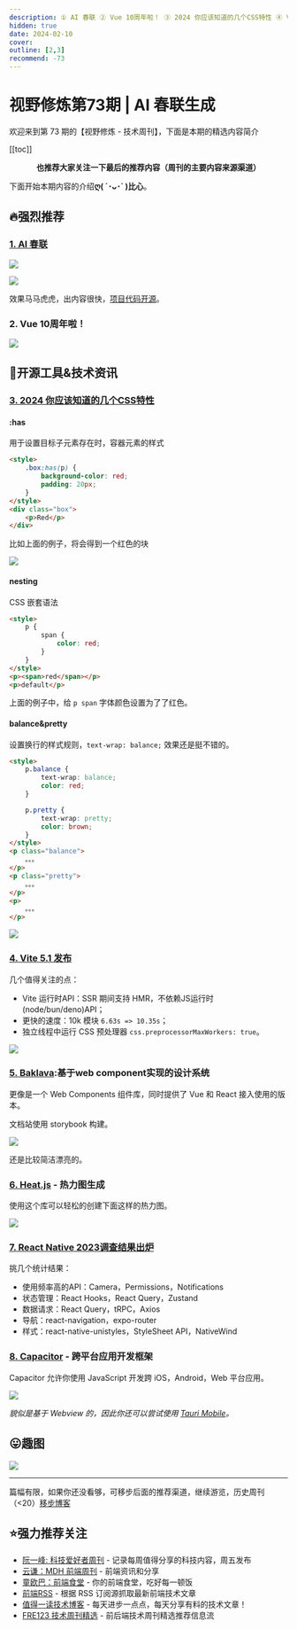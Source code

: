 ```yaml
---
description: ① AI 春联 ② Vue 10周年啦！ ③ 2024 你应该知道的几个CSS特性 ④ Vite 5.1 发布 ⑤ Baklava:基于web component实现的设计系统 ⑥ Heat.js - 热力图生成 ⑦ React Native 2023调查结果出炉 ⑧ Capacitor - 跨平台应用开发框架
hidden: true
date: 2024-02-10
cover: 
outline: [2,3]
recommend: -73
---
```


# 视野修炼第73期 | AI 春联生成
欢迎来到第 73 期的【视野修炼 - 技术周刊】，下面是本期的精选内容简介

[[toc]]

<center>

**​也推荐大家关注一下最后的推荐内容（周刊的主要内容来源渠道）**
</center>

下面开始本期内容的介绍**ღ( ´･ᴗ･` )比心**。
## 🔥强烈推荐
### [1. AI 春联](https://ai-sfc.yunyoujun.cn)

![](https://img.cdn.sugarat.top/mdImg/sugar/11824d9926897505f18a5e19c95d68f4)

![](https://img.cdn.sugarat.top/mdImg/sugar/861f928a3d2aa51fbc483d8cf4b701ba)

效果马马虎虎，出内容很快，[项目代码开源](https://github.com/YunYouJun/ai-sfc)。

### 2. Vue 10周年啦！

![](https://img.cdn.sugarat.top/mdImg/sugar/a5742517a2af86f313697bb0bb8c9e17)


## 🔧开源工具&技术资讯
### [3. 2024 你应该知道的几个CSS特性](https://web.dev/articles/5-css-snippets-every-front-end-developer-should-know-in-2024?hl=zh-cn#create_a_subgrid)
#### :has
用于设置目标子元素存在时，容器元素的样式
```html
<style>
    .box:has(p) {
        background-color: red;
        padding: 20px;
    }
</style>
<div class="box">
    <p>Red</p>
</div>
```
比如上面的例子，将会得到一个红色的块

![](https://img.cdn.sugarat.top/mdImg/sugar/5794416e2324f0e96159b89fb3285f99)

#### nesting
CSS 嵌套语法

```html
<style>
    p {
        span {
            color: red;
        }
    }
</style>
<p><span>red</span></p>
<p>default</p>
```
上面的例子中，给 `p span` 字体颜色设置为了了红色。

#### balance&pretty
设置换行的样式规则，`text-wrap: balance;` 效果还是挺不错的。

```html
<style>
    p.balance {
        text-wrap: balance;
        color: red;
    }

    p.pretty {
        text-wrap: pretty;
        color: brown;
    }
</style>
<p class="balance">
    。。。
</p>
<p class="pretty">
    。。。
</p>
<p>
    。。。
</p>
```
![](https://img.cdn.sugarat.top/mdImg/sugar/e4d79e2df6384226e5a9ff040d265a0b)

### [4. Vite 5.1 发布](https://vitejs.dev/blog/announcing-vite5-1.html)
几个值得关注的点：
* Vite 运行时API：SSR 期间支持 HMR，不依赖JS运行时(node/bun/deno)API；
* 更快的速度：10k 模块 `6.63s => 10.35s`；
* 独立线程中运行 CSS 预处理器 `css.preprocessorMaxWorkers: true`。

![](https://img.cdn.sugarat.top/mdImg/sugar/346c22fae321eea10d7003f2c7a49e25)

### [5. Baklava](https://baklava.design/?path=/docs/components-button--documentation):基于web component实现的设计系统

更像是一个 Web Components 组件库，同时提供了 Vue 和 React 接入使用的版本。

文档站使用 storybook 构建。

![](https://img.cdn.sugarat.top/mdImg/sugar/8e59c183c1918c683f561682774070ed)

还是比较简洁漂亮的。

### [6. Heat.js](https://www.william-troup.com/heat-js/) - 热力图生成

使用这个库可以轻松的创建下面这样的热力图。

![](https://img.cdn.sugarat.top/mdImg/sugar/f81a231b5f89592d46520f40aa10055c)

### [7. React Native 2023调查结果出炉](https://results.stateofreactnative.com/)

挑几个统计结果：
* 使用频率高的API：Camera，Permissions，Notifications
* 状态管理：React Hooks，React Query，Zustand
* 数据请求：React Query，tRPC，Axios
* 导航：react-navigation，expo-router
* 样式：react-native-unistyles，StyleSheet API，NativeWind

### [8. Capacitor](https://github.com/ionic-team/capacitor) - 跨平台应用开发框架

Capacitor 允许你使用 JavaScript 开发跨 iOS，Android，Web 平台应用。

![](https://img.cdn.sugarat.top/mdImg/sugar/0d02ca6ddc19643f84bc14414ee8b945)

*貌似是基于 Webview 的，因此你还可以尝试使用 [Tauri Mobile](https://beta.tauri.app/blog/tauri-mobile-alpha/)。*

## 😛趣图

![](https://img.cdn.sugarat.top/mdImg/sugar/e27311f1548b03af721beeeb561aad6f)

---

篇幅有限，如果你还没看够，可移步后面的推荐渠道，继续游览，历史周刊（<20）[移步博客](https://sugarat.top/weekly/index.html)

## ⭐️强力推荐关注
* [阮一峰: 科技爱好者周刊](https://www.ruanyifeng.com/blog/archives.html) - 记录每周值得分享的科技内容，周五发布
* [云谦：MDH 前端周刊](https://mdhweekly.com/) - 前端资讯和分享
* [童欧巴：前端食堂](https://github.com/Geekhyt/weekly) - 你的前端食堂，吃好每一顿饭
* [前端RSS](https://fed.chanceyu.com/) - 根据 RSS 订阅源抓取最新前端技术文章
* [值得一读技术博客](https://daily-blog.chlinlearn.top/) - 每天进步一点点，每天分享有料的技术文章！
* [FRE123 技术周刊精选](https://www.fre123.com/weekly) - 前后端技术周刊精选推荐信息流